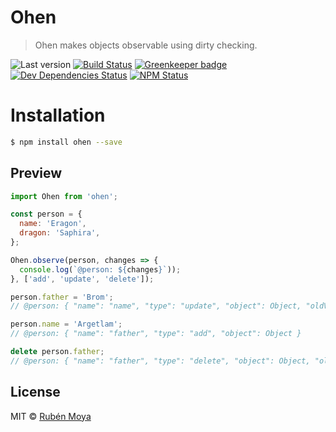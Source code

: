 # Ohen
> Ohen makes objects observable using dirty checking.

![Last version](https://img.shields.io/github/tag/rubenmoya/ohen.svg?style=flat-square)
[![Build Status](https://travis-ci.org/rubenmoya/ohen.svg?branch=master)](https://travis-ci.org/rubenmoya/ohen)
[![Greenkeeper badge](https://badges.greenkeeper.io/rubenmoya/ohen.svg)](https://greenkeeper.io/)
[![Dev Dependencies Status](https://img.shields.io/david/dev/rubenmoya/ohen.svg?style=flat-square)](https://david-dm.org/rubenmoya/ohen#info=devDependencies)
[![NPM Status](https://img.shields.io/npm/dm/ohen.svg?style=flat-square)](https://www.npmjs.org/package/ohen)

# Installation
```bash
$ npm install ohen --save
```

## Preview

```javascript
import Ohen from 'ohen';

const person = {
  name: 'Eragon',
  dragon: 'Saphira',
};

Ohen.observe(person, changes => {
  console.log(`@person: ${changes}`));
}, ['add', 'update', 'delete']);

person.father = 'Brom';
// @person: { "name": "name", "type": "update", "object": Object, "oldValue": "Eragon" }

person.name = 'Argetlam';
// @person: { "name": "father", "type": "add", "object": Object }

delete person.father;
// @person: { "name": "father", "type": "delete", "object": Object, "oldValue": "Brom" }
```

## License

MIT © [Rubén Moya](https://github.com/rubenmoya)
